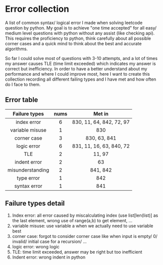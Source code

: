 # Error collection

A list of common syntax/ logical error I made when solving leetcode question by python. My goal is to achieve "one time accepted" for all easy/ medium level questions with python without any assist (like checking api). This requires the proficiency to python, think carefully about all possible corner cases and a quick mind to think about the best and accurate algorithms.

So far I could solve most of questions with 3-10 attempts, and a lot of times my answer causes TLE (time limit exceeded) which indicates my answer is correct but inefficiency. In order to have a better understand about my performance and where I could improve most, here I want to create this collection recording all different failing types and I have met and how often do I face to them.

## Error table

| Failure types   | nums    | Met in  |
| :-------------: |:-------:| :-----: |
| index error     | 6       | 830, 11, 64, 842, 72, 97 |
| variable misuse | 1       | 830 |
| corner case     | 3       | 830, 63, 841 |
| logic error     | 6       | 831, 11, 16, 63, 840, 72 |
| TLE             | 2	    | 11, 97      |
| indent error    | 2       | 63    |
| misunderstanding| 2       | 841, 842     |
| type error      | 1       | 842     |
| syntax error    | 1       | 841     |
## Failure types detail

1. Index error: all error caused by miscalculating index (use list[len(list)] as the last element, wrong use of range(a,b) to get element, ...
2. variable misuse: use variable a when we actually need to use variable best
3. corner case: forgot to consider corner case like when input is empty/ 0/ invalid/ initial case for a recursion/ ...
4. logic error: wrong logic
5. TLE: time limit exceeded, answer may be right but too inefficient
6. Indent error: wrong indent in python